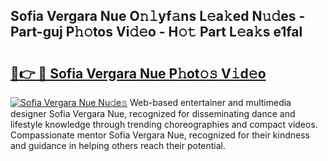 ## Sofia Vergara Nue O𝚗𝚕yf𝚊ns L𝚎a𝚔ed N𝚞𝚍es - Part-guj P𝚑𝚘tos Vi𝚍𝚎o - H𝚘𝚝 Part L𝚎a𝚔s e1fal

# <h2><a href="http://kfciil.oniu.top/?m=Sofia+Vergara+Nue">🔗👉 🔴 Sofia Vergara Nue P𝚑ot𝚘𝚜 V𝚒d𝚎o</a></h2>

[![Sofia Vergara Nue Nu𝚍e𝚜](https://i.imgur.com/0qMVB7G.gif)](http://kfciil.oniu.top/?m=Sofia+Vergara+Nue)
Web-based entertainer and multimedia designer Sofia Vergara Nue, recognized for disseminating dance and lifestyle knowledge through trending choreographies and compact videos. Compassionate mentor Sofia Vergara Nue, recognized for their kindness and guidance in helping others reach their potential.  
